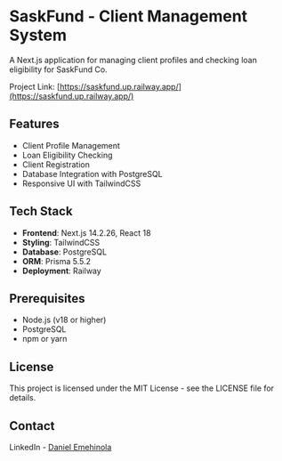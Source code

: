 # SaskFund - Client Management System

A Next.js application for managing client profiles and checking loan eligibility for SaskFund Co.

Project Link: [https://saskfund.up.railway.app/](https://saskfund.up.railway.app/)

## Features

- Client Profile Management
- Loan Eligibility Checking
- Client Registration
- Database Integration with PostgreSQL
- Responsive UI with TailwindCSS

## Tech Stack

- **Frontend**: Next.js 14.2.26, React 18
- **Styling**: TailwindCSS
- **Database**: PostgreSQL
- **ORM**: Prisma 5.5.2
- **Deployment**: Railway

## Prerequisites

- Node.js (v18 or higher)
- PostgreSQL
- npm or yarn

## License

This project is licensed under the MIT License - see the LICENSE file for details.

## Contact

LinkedIn - [Daniel Emehinola](https://linkedin.com/in/danielemehin/)
